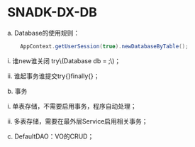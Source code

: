 # SNADK-DX-DB

a. Database的使用规则：

```java
    AppContext.getUserSession(true).newDatabaseByTable();
```

i. 谁new谁关闭 try\\(Database db = ;\\)；

ii. 谁起事务谁提交try{}finally{}；

b. 事务

  i. 单表存储，不需要启用事务，程序自动处理；







  ii. 多表存储，需要在最外层Service启用相关事务；

c. DefaultDAO：VO的CRUD；

